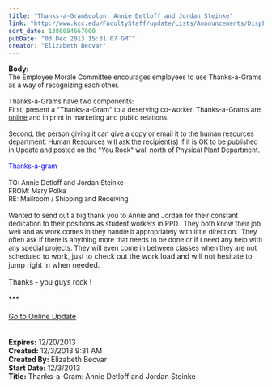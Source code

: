 ```yaml
---
title: "Thanks-a-Gram&colon; Annie Detloff and Jordan Steinke"
link: "http://www.kcc.edu/FacultyStaff/update/Lists/Announcements/DispForm.aspx?ID=1352"
sort_date: 1386084667000
pubDate: "03 Dec 2013 15:31:07 GMT"
creator: "Elizabeth Becvar"
---
```


<div><b>Body:</b> <div class="ExternalClassAD63F587DE6A4AFB8418259EE4F6BB0E">
<div><font size="2">The Employee Morale Committee encourages employees to use Thanks-a-Grams as a way of recognizing each other.<br /> <br />Thanks-a-Grams have two components:<br />First, present a &quot;Thanks-a-Gram&quot; to a deserving co-worker. Thanks-a-Grams are <a href="/FacultyStaff/documents/thanksagram.pdf">online</a> and in print in marketing and public relations.<br /> <br />Second, the person giving it can give a copy or email it to the human resources department. Human Resources will ask the recipient(s) if it is OK to be published in Update and posted on the &quot;You Rock&quot; wall north of Physical Plant Department.<br /> <br /><font color="#0000ff">Thanks-a-gram</font> </font></div>
<div><font size="2"></font> </div>
<div><font size="2">TO: Annie Detloff and Jordan Steinke<br />FROM: Mary Polka<br />RE: Mailroom / Shipping and Receiving</font></div>
<div><font size="2"></font> </div>
<div><font size="2">Wanted to send out a big thank you to Annie and Jordan for their constant dedication to their positions as student workers in PPD.  They both know their job well and as work comes in they handle it appropriately with little direction.  They often ask if there is anything more that needs to be done or if I need any help with any special projects. They will even come in between classes when they are not scheduled</font> to work, just to check out the work load and will not hesitate to jump right in when needed.  <br />                </div>
<div>Thanks - you guys rock !</div>
<div> </div>
<div>***</div>
<div> </div>
<div><a href="/FacultyStaff/update/Pages/dailyupdate.aspx">Go to Online Update</a></div>
<div> </div>
<div> </div></div></div>
<div><b>Expires:</b> 12/20/2013</div>
<div><b>Created:</b> 12/3/2013 9:31 AM</div>
<div><b>Created By:</b> Elizabeth Becvar</div>
<div><b>Start Date:</b> 12/3/2013</div>
<div><b>Title:</b> Thanks-a-Gram: Annie Detloff and Jordan Steinke</div>
